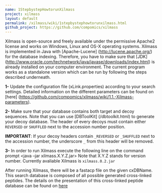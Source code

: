 ```yaml
---
name: 1StepbystepHowtorunXilmass
project: xilmass
layout: default
permalink: /xilmass/wiki/1stepbystephowtorunxilmass.html
github_project: https://github.com/compomics/xilmass
---
```


Xilmass is open-source and freely available under the permissive Apache2 license and works on Windows, Linux and OS-X operating systems. Xilmass is implemented in Java with [Apache-Lucene] (http://lucene.apache.org/) for the database indexing. Therefore, you have to make sure that [JDK] (http://www.oracle.com/technetwork/java/javase/downloads/index.html) is already installed on your computer environment. The current program works as a standalone version which can be run by following the steps described underneath. 


**1-** Update the configuration file (xLink.properties) according to your search settings. Detailed information on the different parameters can be found on [here] (https://github.com/compomics/xilmass/wiki/1.1.-Xilmass-parameters).
 
**2-** Make sure that your database contains both target and decoy sequences. Note that you can use [DBToolKit] (/dbtoolkit.html) to generate your decoy database. The header of every decoys must contain either `REVERSED` or `SHUFFLED` next to the accession number position.

**IMPORTANT**: If your decoy headers contain `_REVERSED` or `_SHUFFLED` next to the accession number, the underscore `_` from this header will be removed.

**3-** In order to run Xilmass execute the following line on the command prompt
<java –jar xilmass.X.Y.Z.jar> 
Note that X.Y.Z stands for version number. Currently avaliable Xilmass is `xilmass.0.2.jar`

After running Xilmass, there will be a fastacp file on the given cxDBName. This search database is composed  of all possible generated cross-linked peptides. The details on the presentation of this cross-linked peptide database can be found on [here](https://github.com/compomics/xilmass/wiki/2.-Database-entries)
